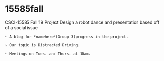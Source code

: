 # 15585fall
CSCI-15585 Fall'19 Project
Design a robot dance and presentation based off of a social issue

    ~ A blog for *namehere*(Group 3)progress in the project.

    ~ Our topic is Distracted Driving.

    ~ Meetings on Tues. and Thurs. at 10am.

